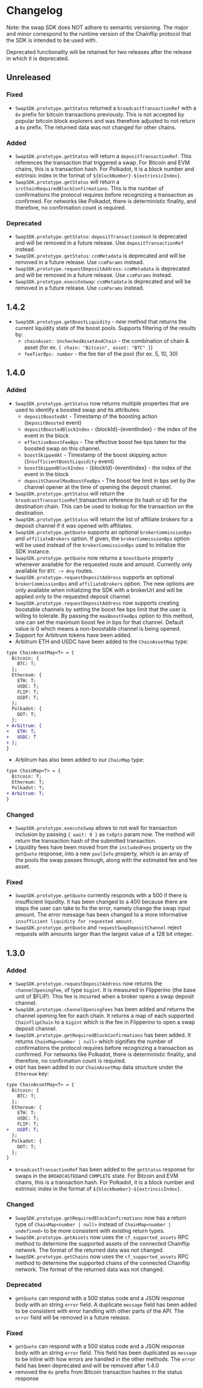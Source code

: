 # Changelog

Note: the swap SDK does NOT adhere to semantic versioning. The major and minor
correspond to the runtime version of the Chainflip protocol that the SDK is
intended to be used with.

Deprecated functionality will be retained for two releases after the release in
which it is deprecated.

## Unreleased

### Fixed

- `SwapSDK.prototype.getStatus` returned a `broadcastTransactionRef` with a `0x`
  prefix for bitcoin transactions previously. This is not accepted by popular bitcoin
  block explorers and was therefore adjusted to not return a `0x` prefix. The returned
  data was not changed for other chains.

### Added

- `SwapSDK.prototype.getStatus` will return a `depositTransactionRef`. This references
  the transaction that triggered a swap. For Bitcoin and EVM chains, this is a transaction
  hash. For Polkadot, it is a block number and extrinsic index in the format
  of `${blockNumber}-${extrinsicIndex}`.
- `SwapSDK.prototype.getStatus` will return a `srcChainRequiredBlockConfirmations`. This is
  the number of confirmations the protocol requires before recognizing a transaction as confirmed.
  For networks like Polkadot, there is deterministic finality, and therefore, no confirmation
  count is required.

### Deprecated

- `SwapSDK.prototype.getStatus`: `depositTransactionHash` is deprecated and will be removed
  in a future release. Use `depositTransactionRef` instead.
- `SwapSDK.prototype.getStatus`: `ccmMetadata` is deprecated and will be removed in a future
  release. Use `ccmParams` instead.
- `SwapSDK.prototype.requestDepositAddress`: `ccmMetadata` is deprecated and will be removed in a
  future release. Use `ccmParams` instead.
- `SwapSDK.prototype.executeSwap`: `ccmMetadata` is deprecated and will be removed in a future
  release. Use `ccmParams` instead.

## 1.4.2

- `SwapSDK.prototype.getBoostLiquidity` - _new_ method that returns the current liquidity state of the
  boost pools. Supports filtering of the results by:
  - `chainAsset: UncheckedAssetAndChain` - the combination of chain & asset (for ex. `{ chain: "Bitcoin", asset: "BTC" }`)
  - `feeTierBps: number` - the fee tier of the pool (for ex. 5, 10, 30)

## 1.4.0

### Added

- `SwapSDK.prototype.getStatus` now returns multiple properties that are used to identify
  a boosted swap and its attributes:
  - `depositBoostedAt` - Timestamp of the boosting action (`DepositBoosted` event)
  - `depositBoostedBlockIndex` - {blockId}-{eventIndex} - the index of the event in the block
  - `effectiveBoostFeeBps` - The effective boost fee bps taken for the boosted swap on this channel.
  - `boostSkippedAt` - Timestamp of the boost skipping action (`InsufficientBoostLiquidity` event)
  - `boostSkippedBlockIndex` - {blockId}-{eventIndex} - the index of the event in the block
  - `depositChannelMaxBoostFeeBps` - The boost fee limit in bps set by the channel opener at the time
    of opening the deposit channel.
- `SwapSDK.prototype.getStatus` will return the `broadcastTransactionRef`,transaction reference (tx hash or id) for the
  destination chain. This can be used to lookup for the transaction on the destination.
- `SwapSDK.prototype.getStatus` will return the list of affiliate brokers for a
  deposit channel if it was opened with affiliates.
- `SwapSDK.prototype.getQuote` supports an optional `brokerCommissionBps` and
  `affiliateBrokers` option. If given, the `brokerCommissionBps` option will be
  used instead of the `brokerCommissionBps` used to initialize the SDK instance.
- `SwapSDK.prototype.getQuote` now returns a `boostQuote` property whenever available for
  the requested route and amount. Currently only available for `BTC -> Any` routes.
- `SwapSDK.prototype.requestDepositAddress` supports an optional `brokerCommissionBps`
  and `affiliateBrokers` option. The new options are only available when initializing
  the SDK with a brokerUrl and will be applied only to the requested deposit channel.
- `SwapSDK.prototype.requestDepositAddress` now supports creating boostable channels by
  setting the boost fee bps limit that the user is willing to tolerate. By passing the
  `maxBoostFeeBps` option to this method, one can set the maximum boost fee in bps for that
  channel. Default value is 0 which means a non-boostable channel is being opened.
- Support for Arbitrum tokens have been added.
- Arbitrum ETH and USDC have been added to the `ChainAssetMap` type:

```diff
type ChainAssetMap<T> = {
  Bitcoin: {
    BTC: T;
  };
  Ethereum: {
    ETH: T;
    USDC: T;
    FLIP: T;
    USDT: T;
  };
  Polkadot: {
    DOT: T;
  };
+ Arbitrum: {
+   ETH: T;
+   USDC: T
+ };
}
```

- Arbitrum has also been added to our `ChainMap` type:

```diff
type ChainMap<T> = {
  Bitcoin: T;
  Ethereum: T;
  Polkadot: T;
+ Arbitrum: T;
}
```

### Changed

- `SwapSDK.prototype.executeSwap` allows to not wait for transaction inclusion
  by passing `{ wait: 0 }` as `txOpts` param now. The method will return the
  transaction hash of the submitted transaction.
- Liquidity fees have been moved from the `includedFees` property on the
  `getQuote` response, into a new `poolInfo` property, which is an array of the
  pools the swap passes through, along with the estimated fee and fee asset.

### Fixed

- `SwapSDK.prototype.getQuote` currently responds with a 500 if there is insufficient liquidity.
  It has been changed to a 400 because there are steps the user can take to fix
  the error, namely change the swap input amount. The error message has been
  changed to a more informative `insufficient liquidity for requested amount`.
- `SwapSDK.prototype.getQuote` and `requestSwapDepositChannel` reject requests with amounts larger
  than the largest value of a 128 bit integer.

## 1.3.0

### Added

- `SwapSDK.prototype.requestDepositAddress` now returns the `channelOpeningFee`,
  of type `bigint`. It is measured in Flipperino (the base unit of $FLIP). This
  fee is incurred when a broker opens a swap deposit channel.
- `SwapSDK.prototype.channelOpeningFees` has been added and returns the channel
  opening fee for each chain. It returns a map of each supported
  `ChainflipChain` to a `bigint` which is the fee in Flipperino to open a swap
  deposit channel.
- `SwapSDK.prototype.getRequiredBlockConfirmations` has been added. It returns
  `ChainMap<number | null>` which signifies the number of confirmations the
  protocol requires before recognizing a transaction as confirmed. For networks
  like Polkadot, there is deterministic finality, and therefore, no confirmation
  count is required.
- `USDT` has been added to our `ChainAssetMap` data structure under the
  `Ethereum` key:

```diff
type ChainAssetMap<T> = {
  Bitcoin: {
    BTC: T;
  };
  Ethereum: {
    ETH: T;
    USDC: T;
    FLIP: T;
+   USDT: T;
  };
  Polkadot: {
    DOT: T;
  };
}
```

- `broadcastTransactionRef` has been added to the `getStatus` response for
  swaps in the `BROADCASTED`and `COMPLETE` state. For Bitcoin and EVM chains, this is a
  transaction hash. For Polkadot, it is a block number and extrinsic index in
  the format of `${blockNumber}-${extrinsicIndex}`.

### Changed

- `SwapSDK.prototype.getRequiredBlockConfirmations` now has a return type of
  `ChainMap<number | null>` instead of `ChainMap<number | undefined>` to be more
  consistent with existing return types.
- `SwapSDK.prototype.getAssets` now uses the `cf_supported_assets` RPC method to
  determine the supported assets of the connected Chainflip network. The format
  of the returned data was not changed.
- `SwapSDK.prototype.getChains` now uses the `cf_supported_assets` RPC method to
  determine the supported chains of the connected Chainflip network. The format
  of the returned data was not changed.

### Deprecated

- `getQuote` can respond with a 500 status code and a JSON response body with an
  string `error` field. A duplicate `message` field has been added to be
  consistent with error handling with other parts of the API. The `error` field
  will be removed in a future release.

### Fixed

- `getQuote` can respond with a 500 status code and a JSON response body with an
  string `error` field. This field has been duplicated as `message` to be inline
  with how errors are handled in the other methods. The `error` field has been
  deprecated and will be removed after 1.4.0
- removed the `0x` prefix from Bitcoin transaction hashes in the status response
